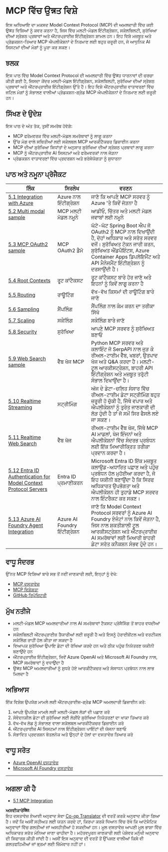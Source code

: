 <!--
CO_OP_TRANSLATOR_METADATA:
{
  "original_hash": "748c61250d4a326206b72b28f6154615",
  "translation_date": "2025-07-02T09:16:17+00:00",
  "source_file": "05-AdvancedTopics/README.md",
  "language_code": "pa"
}
-->
# MCP ਵਿੱਚ ਉन्नਤ ਵਿਸ਼ੇ

ਇਸ ਅਧਿਆਇ ਦਾ ਮਕਸਦ Model Context Protocol (MCP) ਦੀ ਅਮਲਦਾਰੀ ਵਿੱਚ ਕਈ ਉन्नਤ ਵਿਸ਼ਿਆਂ ਨੂੰ ਕਵਰ ਕਰਨਾ ਹੈ, ਜਿਸ ਵਿੱਚ ਮਲਟੀ-ਮੋਡਲ ਇੰਟੀਗ੍ਰੇਸ਼ਨ, ਸਕੇਲਬਿਲਟੀ, ਸੁਰੱਖਿਆ ਦੀਆਂ ਸ੍ਰੇਸ਼ਠ ਪ੍ਰਥਾਵਾਂ ਅਤੇ ਐਂਟਰਪ੍ਰਾਈਜ਼ ਇੰਟੀਗ੍ਰੇਸ਼ਨ ਸ਼ਾਮਲ ਹਨ। ਇਹ ਵਿਸ਼ੇ ਮਜ਼ਬੂਤ ਅਤੇ ਪ੍ਰੋਡਕਸ਼ਨ-ਤਿਆਰ MCP ਐਪਲੀਕੇਸ਼ਨਾਂ ਦੇ ਨਿਰਮਾਣ ਲਈ ਬਹੁਤ ਜ਼ਰੂਰੀ ਹਨ, ਜੋ ਆਧੁਨਿਕ AI ਸਿਸਟਮਾਂ ਦੀਆਂ ਮੰਗਾਂ ਨੂੰ ਪੂਰਾ ਕਰ ਸਕਣ।

## ਝਲਕ

ਇਸ ਪਾਠ ਵਿੱਚ Model Context Protocol ਦੀ ਅਮਲਦਾਰੀ ਵਿੱਚ ਉन्नਤ ਧਾਰਨਾਵਾਂ ਦੀ ਚਰਚਾ ਕੀਤੀ ਗਈ ਹੈ, ਜਿਸਦਾ ਕੇਂਦਰ ਮਲਟੀ-ਮੋਡਲ ਇੰਟੀਗ੍ਰੇਸ਼ਨ, ਸਕੇਲਬਿਲਟੀ, ਸੁਰੱਖਿਆ ਦੀਆਂ ਸ੍ਰੇਸ਼ਠ ਪ੍ਰਥਾਵਾਂ ਅਤੇ ਐਂਟਰਪ੍ਰਾਈਜ਼ ਇੰਟੀਗ੍ਰੇਸ਼ਨ ਉੱਤੇ ਹੈ। ਇਹ ਵਿਸ਼ੇ ਐਂਟਰਪ੍ਰਾਈਜ਼ ਵਾਤਾਵਰਣਾਂ ਵਿੱਚ ਜਟਿਲ ਮੰਗਾਂ ਨੂੰ ਸੰਭਾਲਣ ਵਾਲੀਆਂ ਪ੍ਰੋਡਕਸ਼ਨ-ਗ੍ਰੇਡ MCP ਐਪਲੀਕੇਸ਼ਨਾਂ ਦੇ ਨਿਰਮਾਣ ਲਈ ਜ਼ਰੂਰੀ ਹਨ।

## ਸਿੱਖਣ ਦੇ ਉਦੇਸ਼

ਇਸ ਪਾਠ ਦੇ ਅੰਤ ਤੱਕ, ਤੁਸੀਂ ਸਮਰੱਥ ਹੋਵੋਗੇ:

- MCP ਫਰੇਮਵਰਕ ਵਿੱਚ ਮਲਟੀ-ਮੋਡਲ ਸਮਰੱਥਾਵਾਂ ਨੂੰ ਲਾਗੂ ਕਰਨਾ
- ਉੱਚ ਮੰਗ ਵਾਲੇ ਸਥਿਤੀਆਂ ਲਈ ਸਕੇਲਬਲ MCP ਆਰਕੀਟੈਕਚਰ ਡਿਜ਼ਾਈਨ ਕਰਨਾ
- MCP ਦੀਆਂ ਸੁਰੱਖਿਆ ਸਿਧਾਂਤਾਂ ਦੇ ਅਨੁਸਾਰ ਸੁਰੱਖਿਆ ਦੀਆਂ ਸ੍ਰੇਸ਼ਠ ਪ੍ਰਥਾਵਾਂ ਲਾਗੂ ਕਰਨਾ
- MCP ਨੂੰ ਐਂਟਰਪ੍ਰਾਈਜ਼ AI ਸਿਸਟਮਾਂ ਅਤੇ ਫਰੇਮਵਰਕਾਂ ਨਾਲ ਜੋੜਨਾ
- ਪ੍ਰੋਡਕਸ਼ਨ ਵਾਤਾਵਰਣਾਂ ਵਿੱਚ ਪ੍ਰਦਰਸ਼ਨ ਅਤੇ ਭਰੋਸੇਯੋਗਤਾ ਨੂੰ ਸੁਧਾਰਨਾ

## ਪਾਠ ਅਤੇ ਨਮੂਨਾ ਪ੍ਰੋਜੈਕਟ

| ਲਿੰਕ | ਸਿਰਲੇਖ | ਵਰਣਨ |
|------|-------|-------------|
| [5.1 Integration with Azure](./mcp-integration/README.md) | Azure ਨਾਲ ਇੰਟੀਗ੍ਰੇਸ਼ਨ | ਜਾਣੋ ਕਿ ਆਪਣੇ MCP ਸਰਵਰ ਨੂੰ Azure 'ਤੇ ਕਿਵੇਂ ਜੋੜਨਾ ਹੈ |
| [5.2 Multi modal sample](./mcp-multi-modality/README.md) | MCP ਮਲਟੀ ਮੋਡਲ ਨਮੂਨੇ | ਆਡੀਓ, ਚਿੱਤਰ ਅਤੇ ਮਲਟੀ ਮੋਡਲ ਜਵਾਬਾਂ ਲਈ ਨਮੂਨੇ |
| [5.3 MCP OAuth2 sample](../../../05-AdvancedTopics/mcp-oauth2-demo) | MCP OAuth2 ਡੈਮੋ | ਘੱਟੋ-ਘੱਟ Spring Boot ਐਪ ਜੋ OAuth2 ਨੂੰ MCP ਨਾਲ ਦਿਖਾਉਂਦੀ ਹੈ, ਦੋਹਾਂ ਅਧਿਕਾਰ ਅਤੇ ਸਰੋਤ ਸਰਵਰ ਵਜੋਂ। ਸੁਰੱਖਿਅਤ ਟੋਕਨ ਜਾਰੀ ਕਰਨ, ਸੁਰੱਖਿਅਤ ਐਂਡਪੌਇੰਟਸ, Azure Container Apps ਡਿਪਲੋਇਮੈਂਟ ਅਤੇ API ਮੈਨੇਜਮੈਂਟ ਇੰਟੀਗ੍ਰੇਸ਼ਨ ਨੂੰ ਦਰਸਾਉਂਦੀ ਹੈ। |
| [5.4 Root Contexts](./mcp-root-contexts/README.md) | ਰੂਟ ਕਾਂਟੈਕਸਟ | ਰੂਟ ਕਾਂਟੈਕਸਟ ਬਾਰੇ ਹੋਰ ਜਾਣੋ ਅਤੇ ਇਹਨਾਂ ਨੂੰ ਕਿਵੇਂ ਲਾਗੂ ਕਰਨਾ ਹੈ |
| [5.5 Routing](./mcp-routing/README.md) | ਰਾਊਟਿੰਗ | ਵੱਖ-ਵੱਖ ਕਿਸਮਾਂ ਦੀ ਰਾਊਟਿੰਗ ਬਾਰੇ ਜਾਣੋ |
| [5.6 Sampling](./mcp-sampling/README.md) | ਸੈਂਪਲਿੰਗ | ਸੈਂਪਲਿੰਗ ਨਾਲ ਕੰਮ ਕਰਨ ਦਾ ਤਰੀਕਾ ਸਿੱਖੋ |
| [5.7 Scaling](./mcp-scaling/README.md) | ਸਕੇਲਿੰਗ | ਸਕੇਲਿੰਗ ਬਾਰੇ ਜਾਣੋ |
| [5.8 Security](./mcp-security/README.md) | ਸੁਰੱਖਿਆ | ਆਪਣੇ MCP ਸਰਵਰ ਨੂੰ ਸੁਰੱਖਿਅਤ ਬਣਾਓ |
| [5.9 Web Search sample](./web-search-mcp/README.md) | ਵੈੱਬ ਖੋਜ MCP | Python MCP ਸਰਵਰ ਅਤੇ ਕਲਾਇੰਟ ਜੋ SerpAPI ਨਾਲ ਜੁੜ ਕੇ ਰੀਅਲ-ਟਾਈਮ ਵੈੱਬ, ਖਬਰਾਂ, ਉਤਪਾਦ ਖੋਜ ਅਤੇ Q&A ਕਰਦਾ ਹੈ। ਮਲਟੀ-ਟੂਲ ਆਰਕੀਸਟ੍ਰੇਸ਼ਨ, ਬਾਹਰੀ API ਇੰਟੀਗ੍ਰੇਸ਼ਨ ਅਤੇ ਮਜ਼ਬੂਤ ਤਰੁੱਟੀ ਸੰਭਾਲ ਦਿਖਾਉਂਦਾ ਹੈ। |
| [5.10 Realtime Streaming](./mcp-realtimestreaming/README.md) | ਸਟ੍ਰੀਮਿੰਗ | ਅੱਜ ਦੇ ਡੇਟਾ-ਚਲਿਤ ਸੰਸਾਰ ਵਿੱਚ ਰੀਅਲ-ਟਾਈਮ ਡੇਟਾ ਸਟ੍ਰੀਮਿੰਗ ਬਹੁਤ ਜ਼ਰੂਰੀ ਹੋ ਚੁੱਕੀ ਹੈ, ਜਿੱਥੇ ਵਪਾਰ ਅਤੇ ਐਪਲੀਕੇਸ਼ਨਾਂ ਨੂੰ ਤੁਰੰਤ ਜਾਣਕਾਰੀ ਦੀ ਲੋੜ ਹੁੰਦੀ ਹੈ ਤਾਂ ਜੋ ਸਮੇਂ ਸਿਰ ਫੈਸਲੇ ਲਏ ਜਾ ਸਕਣ। |
| [5.11 Realtime Web Search](./mcp-realtimesearch/README.md) | ਵੈੱਬ ਖੋਜ | ਰੀਅਲ-ਟਾਈਮ ਵੈੱਬ ਖੋਜ, ਜਿੱਥੇ MCP AI ਮਾਡਲਾਂ, ਖੋਜ ਇੰਜਨਾਂ ਅਤੇ ਐਪਲੀਕੇਸ਼ਨਾਂ ਵਿੱਚ ਸੰਦਰਭ ਪ੍ਰਬੰਧਨ ਲਈ ਇੱਕ ਮਿਆਰੀਕ੍ਰਿਤ ਤਰੀਕਾ ਪ੍ਰਦਾਨ ਕਰਦਾ ਹੈ। | 
| [5.12  Entra ID Authentication for Model Context Protocol Servers](./mcp-security-entra/README.md) | Entra ID ਪ੍ਰਮਾਣੀਕਰਨ | Microsoft Entra ID ਇੱਕ ਮਜ਼ਬੂਤ ਕਲਾਉਡ-ਅਧਾਰਿਤ ਪਛਾਣ ਅਤੇ ਪਹੁੰਚ ਪ੍ਰਬੰਧਨ ਹੱਲ ਮੁਹੱਈਆ ਕਰਦਾ ਹੈ, ਜੋ ਇਹ ਯਕੀਨੀ ਬਣਾਉਂਦਾ ਹੈ ਕਿ ਸਿਰਫ ਅਧਿਕਾਰਤ ਉਪਭੋਗਤਾ ਅਤੇ ਐਪਲੀਕੇਸ਼ਨ ਹੀ ਤੁਹਾਡੇ MCP ਸਰਵਰ ਨਾਲ ਇੰਟਰੈਕਟ ਕਰ ਸਕਣ। |
| [5.13 Azure AI Foundry Agent Integration](./mcp-foundry-agent-integration/README.md) | Azure AI Foundry ਇੰਟੀਗ੍ਰੇਸ਼ਨ | ਜਾਣੋ ਕਿ Model Context Protocol ਸਰਵਰਾਂ ਨੂੰ Azure AI Foundry ਏਜੰਟਾਂ ਨਾਲ ਕਿਵੇਂ ਜੋੜਨਾ ਹੈ, ਜਿਸ ਨਾਲ ਸ਼ਕਤੀਸ਼ਾਲੀ ਟੂਲ ਆਰਕੀਸਟ੍ਰੇਸ਼ਨ ਅਤੇ ਐਂਟਰਪ੍ਰਾਈਜ਼ AI ਸਮਰੱਥਾਵਾਂ ਲਈ ਮਿਆਰੀ ਬਾਹਰੀ ਡੇਟਾ ਸਰੋਤ ਕਨੈਕਸ਼ਨ ਸੰਭਵ ਹੁੰਦੇ ਹਨ। |

## ਵਾਧੂ ਸੰਦਰਭ

ਉੱਨਤ MCP ਵਿਸ਼ਿਆਂ ਬਾਰੇ ਸਭ ਤੋਂ ਨਵੀਂ ਜਾਣਕਾਰੀ ਲਈ, ਇਨ੍ਹਾਂ ਨੂੰ ਵੇਖੋ:
- [MCP ਦਸਤਾਵੇਜ਼](https://modelcontextprotocol.io/)
- [MCP ਵਿਸ਼ੇਸ਼ਤਾ](https://spec.modelcontextprotocol.io/)
- [GitHub ਰਿਪੋਜ਼ਿਟਰੀ](https://github.com/modelcontextprotocol)

## ਮੁੱਖ ਨਤੀਜੇ

- ਮਲਟੀ-ਮੋਡਲ MCP ਅਮਲਦਾਰੀਆਂ ਨਾਲ AI ਸਮਰੱਥਾਵਾਂ ਟੈਕਸਟ ਪ੍ਰੋਸੈਸਿੰਗ ਤੋਂ ਬਾਹਰ ਵਧਦੀਆਂ ਹਨ
- ਸਕੇਲਬਿਲਟੀ ਐਂਟਰਪ੍ਰਾਈਜ਼ ਤੈਯਾਰੀਆਂ ਲਈ ਜ਼ਰੂਰੀ ਹੈ ਅਤੇ ਇਸਨੂੰ ਹੋਰਾਈਜ਼ੋਂਟਲ ਅਤੇ ਵਰਟੀਕਲ ਸਕੇਲਿੰਗ ਰਾਹੀਂ ਹੱਲ ਕੀਤਾ ਜਾ ਸਕਦਾ ਹੈ
- ਵਿਆਪਕ ਸੁਰੱਖਿਆ ਉਪਾਇ ਡੇਟਾ ਦੀ ਰੱਖਿਆ ਕਰਦੇ ਹਨ ਅਤੇ ਠੀਕ ਪਹੁੰਚ ਨਿਯੰਤਰਣ ਯਕੀਨੀ ਬਣਾਉਂਦੇ ਹਨ
- ਐਂਟਰਪ੍ਰਾਈਜ਼ ਇੰਟੀਗ੍ਰੇਸ਼ਨ, ਜਿਵੇਂ Azure OpenAI ਅਤੇ Microsoft AI Foundry ਨਾਲ, MCP ਸਮਰੱਥਾਵਾਂ ਨੂੰ ਵਧਾਉਂਦਾ ਹੈ
- ਉन्नਤ MCP ਅਮਲਦਾਰੀਆਂ ਨੂੰ ਸੁਧਰੇ ਹੋਏ ਆਰਕੀਟੈਕਚਰ ਅਤੇ ਸੰਸਾਧਨ ਪ੍ਰਬੰਧਨ ਨਾਲ ਲਾਭ ਮਿਲਦਾ ਹੈ

## ਅਭਿਆਸ

ਇੱਕ ਵਿਸ਼ੇਸ਼ ਉਪਯੋਗ ਮਾਮਲੇ ਲਈ ਐਂਟਰਪ੍ਰਾਈਜ਼-ਗ੍ਰੇਡ MCP ਅਮਲਦਾਰੀ ਡਿਜ਼ਾਈਨ ਕਰੋ:

1. ਆਪਣੇ ਉਪਯੋਗ ਮਾਮਲੇ ਲਈ ਮਲਟੀ-ਮੋਡਲ ਲੋੜਾਂ ਦੀ ਪਛਾਣ ਕਰੋ
2. ਸੰਵੇਦਨਸ਼ੀਲ ਡੇਟਾ ਦੀ ਸੁਰੱਖਿਆ ਲਈ ਲੋੜੀਂਦੇ ਸੁਰੱਖਿਆ ਨਿਯੰਤਰਣਾਂ ਦਾ ਖਾਕਾ ਤਿਆਰ ਕਰੋ
3. ਵੱਖ-ਵੱਖ ਲੋਡ ਨੂੰ ਸੰਭਾਲਣ ਵਾਲਾ ਸਕੇਲਬਲ ਆਰਕੀਟੈਕਚਰ ਡਿਜ਼ਾਈਨ ਕਰੋ
4. ਐਂਟਰਪ੍ਰਾਈਜ਼ AI ਸਿਸਟਮਾਂ ਨਾਲ ਇੰਟੀਗ੍ਰੇਸ਼ਨ ਪਾਇੰਟਾਂ ਦੀ ਯੋਜਨਾ ਬਣਾਓ
5. ਸੰਭਾਵਿਤ ਪ੍ਰਦਰਸ਼ਨ ਬੋਤਲਨੇਕ ਅਤੇ ਉਨ੍ਹਾਂ ਦੇ ਹੱਲਾਂ ਦਾ ਦਸਤਾਵੇਜ਼ ਤਿਆਰ ਕਰੋ

## ਵਾਧੂ ਸਰੋਤ

- [Azure OpenAI ਦਸਤਾਵੇਜ਼](https://learn.microsoft.com/en-us/azure/ai-services/openai/)
- [Microsoft AI Foundry ਦਸਤਾਵੇਜ਼](https://learn.microsoft.com/en-us/ai-services/)

---

## ਅਗਲਾ ਕੀ ਹੈ

- [5.1 MCP Integration](./mcp-integration/README.md)

**ਅਸਵੀਕਾਰੋक्ति**:  
ਇਹ ਦਸਤਾਵੇਜ਼ ਏਆਈ ਅਨੁਵਾਦ ਸੇਵਾ [Co-op Translator](https://github.com/Azure/co-op-translator) ਦੀ ਵਰਤੋਂ ਕਰਕੇ ਅਨੁਵਾਦ ਕੀਤਾ ਗਿਆ ਹੈ। ਜਦੋਂ ਕਿ ਅਸੀਂ ਸਹੀਅਤ ਲਈ ਯਤਨ ਕਰਦੇ ਹਾਂ, ਕਿਰਪਾ ਕਰਕੇ ਧਿਆਨ ਵਿੱਚ ਰੱਖੋ ਕਿ ਆਟੋਮੈਟਿਕ ਅਨੁਵਾਦਾਂ ਵਿੱਚ ਗਲਤੀਆਂ ਜਾਂ ਅਸਹੀਤੀਆਂ ਹੋ ਸਕਦੀਆਂ ਹਨ। ਮੂਲ ਦਸਤਾਵੇਜ਼ ਆਪਣੀ ਮੂਲ ਭਾਸ਼ਾ ਵਿੱਚ ਅਧਿਕਾਰਤ ਸਰੋਤ ਮੰਨਿਆ ਜਾਣਾ ਚਾਹੀਦਾ ਹੈ। ਮਹੱਤਵਪੂਰਨ ਜਾਣਕਾਰੀ ਲਈ ਪੇਸ਼ੇਵਰ ਮਨੁੱਖੀ ਅਨੁਵਾਦ ਦੀ ਸਿਫਾਰਸ਼ ਕੀਤੀ ਜਾਂਦੀ ਹੈ। ਅਸੀਂ ਇਸ ਅਨੁਵਾਦ ਦੀ ਵਰਤੋਂ ਤੋਂ ਉੱਪਜਣ ਵਾਲੀਆਂ ਕਿਸੇ ਵੀ ਗਲਤਫਹਿਮੀਆਂ ਜਾਂ ਭ੍ਰਮਾਂ ਲਈ ਜ਼ਿੰਮੇਵਾਰ ਨਹੀਂ ਹਾਂ।